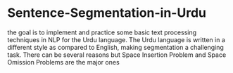 # Sentence-Segmentation-in-Urdu
the goal is to implement and practice some basic text processing techniques in NLP for the Urdu language. The Urdu language is written in a different style as compared to English, making segmentation a challenging task. There can be several reasons but Space Insertion Problem and Space Omission Problems are the major ones
